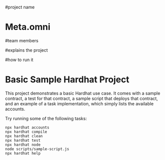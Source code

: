  #project name
 
 # Meta.omni
 
 #team members
 
 
 
 
 
 
 
#explains the project   
 
 
 
 
 #how to run it

















# Basic Sample Hardhat Project

This project demonstrates a basic Hardhat use case. It comes with a sample contract, a test for that contract, a sample script that deploys that contract, and an example of a task implementation, which simply lists the available accounts.

Try running some of the following tasks:

```shell
npx hardhat accounts
npx hardhat compile
npx hardhat clean
npx hardhat test
npx hardhat node
node scripts/sample-script.js
npx hardhat help
```
